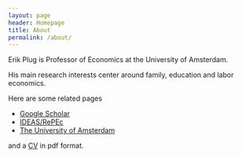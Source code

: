 ```yaml
---
layout: page
header: Homepage
title: About
permalink: /about/
---
```


<p>Erik Plug is Professor of Economics at the University of Amsterdam.</p>

<p>His main research interests center around family, education and labor economics.</p>

<p>Here are some related pages

<ul>
<li><a href="https://scholar.google.no/citations?user=T_gdsUAAAAAJ&hl=no&oi=ao">Google Scholar</a></li>
<li><a href="https://ideas.repec.org/e/ppl8.html">IDEAS/RePEc</a></li>
<li><a href="http://www.uva.nl/en/profile/p/l/e.j.s.plug/e.j.s.plug.html">The University of Amsterdam</a></li>
</ul>

and a <a href="https://dl.dropboxusercontent.com/u/5714185/cv05.pdf">CV</a> in pdf format.</p>